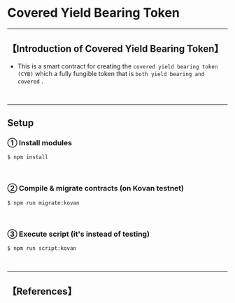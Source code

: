 # Covered Yield Bearing Token

***
## 【Introduction of Covered Yield Bearing Token】
- This is a smart contract for creating the `covered yield bearing token (CYB)` which a fully fungible token that is `both yield bearing and covered` .

&nbsp;

***

## Setup
### ① Install modules
```
$ npm install
```

<br>

### ② Compile & migrate contracts (on Kovan testnet)
```
$ npm run migrate:kovan
```

<br>

### ③ Execute script (it's instead of testing)
```
$ npm run script:kovan
```


&nbsp;

***

## 【References】
